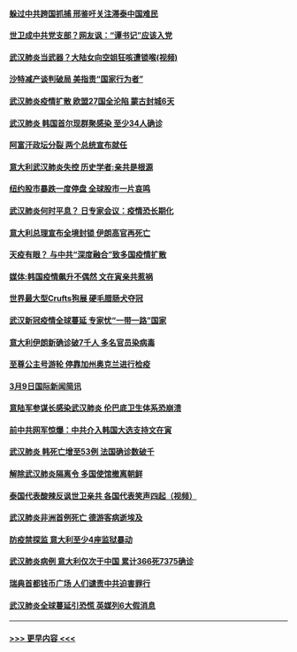 #### [躲过中共跨国抓捕 邢鉴吁关注滞泰中国难民](../pages/prog202/a102796153.md?t=03101531) 
#### [世卫成中共党支部？网友讽：“谭书记”应该入党](../pages/prog202/a102796126.md?t=03101531) 
#### [武汉肺炎当武器？大陆女向空姐狂咳遭锁喉(视频)](../pages/prog202/a102796123.md?t=03101531) 
#### [沙特减产谈判破局 美指责“国家行为者”](../pages/prog202/a102796070.md?t=03101531) 
#### [武汉肺炎疫情扩散 欧盟27国全沦陷 蒙古封城6天](../pages/prog202/a102796062.md?t=03101531) 
#### [武汉肺炎 韩国首尔现群聚感染 至少34人确诊](../pages/prog202/a102796022.md?t=03101531) 
#### [阿富汗政坛分裂 两个总统宣布就任](../pages/prog202/a102795993.md?t=03101531) 
#### [意大利武汉肺炎失控 历史学者:亲共是根源](../pages/prog202/a102795951.md?t=03101531) 
#### [纽约股市暴跌一度停盘 全球股市一片哀鸣](../pages/prog202/a102795870.md?t=03101531) 
#### [武汉肺炎何时平息？ 日专家会议：疫情恐长期化](../pages/prog202/a102795825.md?t=03101531) 
#### [意大利总理宣布全境封锁 伊朗高官再死亡](../pages/prog202/a102795862.md?t=03101531) 
#### [天疫有眼？ 与中共“深度融合”致多国疫情扩散](../pages/prog202/a102795835.md?t=03101531) 
#### [媒体:韩国疫情飙升不偶然 文在寅亲共惹祸](../pages/prog202/a102795710.md?t=03101531) 
#### [世界最大型Crufts狗展 硬毛腊肠犬夺冠](../pages/prog202/a102795792.md?t=03101531) 
#### [武汉新冠疫情全球蔓延 专家忧“一带一路”国家](../pages/prog202/a102795789.md?t=03101531) 
#### [意大利伊朗新确诊破7千人 多名官员染病毒](../pages/prog202/a102795622.md?t=03101531) 
#### [至尊公主号游轮 停靠加州奥克兰进行检疫](../pages/prog202/a102795617.md?t=03101531) 
#### [3月9日国际新闻简讯](../pages/prog202/a102795348.md?t=03101531) 
#### [意陆军参谋长感染武汉肺炎 伦巴底卫生体系恐崩溃](../pages/prog202/a102795357.md?t=03101531) 
#### [前中共网军惊爆：中共介入韩国大选支持文在寅](../pages/prog202/a102795309.md?t=03101531) 
#### [武汉肺炎 韩死亡增至53例 法国确诊数破千](../pages/prog202/a102795174.md?t=03101531) 
#### [解除武汉肺炎隔离令 多国使馆撤离朝鲜](../pages/prog202/a102795296.md?t=03101531) 
#### [泰国代表酸辣反讽世卫亲共 各国代表笑声四起（视频）](../pages/prog202/a102795051.md?t=03101531) 
#### [武汉肺炎非洲首例死亡 德游客病逝埃及](../pages/prog202/a102795189.md?t=03101531) 
#### [防疫禁探监 意大利至少4座监狱暴动](../pages/prog202/a102795143.md?t=03101531) 
#### [武汉肺炎病例 意大利仅次于中国 累计366死7375确诊](../pages/prog202/a102795127.md?t=03101531) 
#### [瑞典首都钱币广场 人们谴责中共迫害罪行](../pages/prog202/a102795131.md?t=03101531) 
#### [武汉肺炎全球蔓延引恐慌 英媒列6大假消息](../pages/prog202/a102794910.md?t=03101531) 

----
#### [ >>> 更早内容 <<< ](../indexes/prog202-earlier.md)

